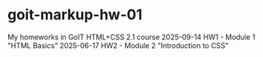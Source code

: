 # goit-markup-hw-01

My homeworks in GoIT HTML+CSS 2.1 course
2025-09-14 HW1 - Module 1 "HTML Basics"
2025-06-17 HW2 - Module 2 "Introduction to CSS"
